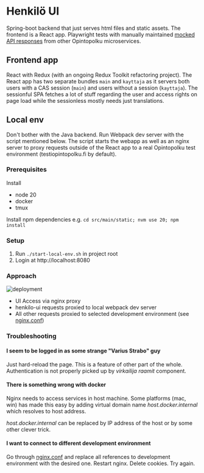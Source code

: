 # Henkilö UI

Spring-boot backend that just serves html files and static assets. The frontend is a React app. Playwright tests with manually maintained [mocked API responses](src/main/static/mock-api/) from other Opintopolku microservices.

## Frontend app

React with Redux (with an ongoing Redux Toolkit refactoring project). The React app has two separate bundles `main` and `kayttaja` as it servers both users with a CAS session (`main`) and users without a session (`kayttaja`). The sessionful SPA fetches a lot of stuff regarding the user and access rights on page load while the sessionless mostly needs just translations.

## Local env

Don't bother with the Java backend. Run Webpack dev server with the script mentioned below. The script starts the webapp as well as an nginx server to proxy requests outside of the React app to a real Opintopolku test environment (testiopintopolku.fi by default).

### Prerequisites

Install
- node 20
- docker
- tmux

Install npm dependencies e.g. `cd src/main/static; nvm use 20; npm install`

### Setup

1. Run `./start-local-env.sh` in project root
2. Login at http://localhost:8080

### Approach

![deployment](http://www.plantuml.com/plantuml/png/JOr1RiKW34JtdC9YpmMwg7AFgWiALa41cnf8qjj_-0fIDcW6pvlPQhFIUaxAkiO2lQ8enxam8JMWtqZNmv_uKwpRmLRGItiyO507YbOkSVUWnnScBdaYI4SKfgdrvBW4fUOC6CydcSzxvFt2iAlt0tH0scDYqoC8_dMihUexkE1HDvCs9U0MK1x1LMI-lAq1_VVQci0w5k7hNwiDoVUSNW00)

[//]: # (image source: http://www.plantuml.com/plantuml/uml/JOr1RiKW34JtdC9YpmMwg7AFgWiALa41cnf8qjj_-0fIDcW6pvlPQhFIUaxAkiO2lQ8enxam8JMWtqZNmv_uKwpRmLRGItiyO507YbOkSVUWnnScBdaYI4SKfgdrvBW4fUOC6CydcSzxvFt2iAlt0tH0scDYqoC8_dMihUexkE1HDvCs9U0MK1x1LMI-lAq1_VVQci0w5k7hNwiDoVUSNW00)

- UI Access via nginx proxy
- henkilo-ui requests proxied to local webpack dev server
- All other requests proxied to selected development environment (see [nginx.conf](nginx/nginx.conf))

### Troubleshooting

#### I seem to be logged in as some strange "Varius Strabo" guy

Just hard-reload the page. This is a feature of other part of the whole. Authentication is not properly
picked up by _virkailija raamit_ component.

#### There is something wrong with docker

Nginx needs to access services in host machine. Some platforms (mac, win) has made this easy by adding
virtual domain name _host.docker.internal_ which resolves to host address.

_host.docker.internal_ can be replaced by IP address of the host or by some other clever trick.

#### I want to connect to different development environment

Go through [nginx.conf](nginx/nginx.conf) and replace all references to development environment with the desired one.
Restart nginx. Delete cookies. Try again.
